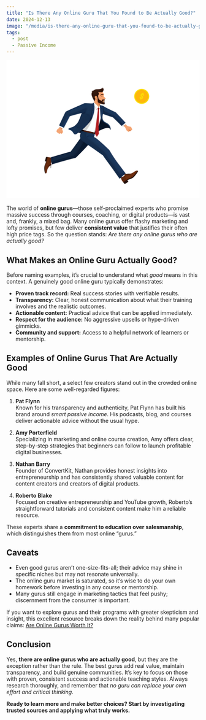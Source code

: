 ```yaml
---
title: "Is There Any Online Guru That You Found to Be Actually Good?"
date: 2024-12-13
image: "/media/is-there-any-online-guru-that-you-found-to-be-actually-good.jpg"
tags:
  - post
  - Passive Income
---
```


![Is There Any "online Guru" That You Found to Be Actually Good?](/media/is-there-any-online-guru-that-you-found-to-be-actually-good.jpg)

The world of **online gurus**—those self-proclaimed experts who promise massive success through courses, coaching, or digital products—is vast and, frankly, a mixed bag. Many online gurus offer flashy marketing and lofty promises, but few deliver **consistent value** that justifies their often high price tags. So the question stands: *Are there any online gurus who are actually good?*

## What Makes an Online Guru Actually Good?

Before naming examples, it’s crucial to understand what *good* means in this context. A genuinely good online guru typically demonstrates:

- **Proven track record:** Real success stories with verifiable results.
- **Transparency:** Clear, honest communication about what their training involves and the realistic outcomes.
- **Actionable content:** Practical advice that can be applied immediately.
- **Respect for the audience:** No aggressive upsells or hype-driven gimmicks.
- **Community and support:** Access to a helpful network of learners or mentorship.

## Examples of Online Gurus That Are Actually Good

While many fall short, a select few creators stand out in the crowded online space. Here are some well-regarded figures:

1. **Pat Flynn**  
   Known for his transparency and authenticity, Pat Flynn has built his brand around *smart passive income*. His podcasts, blog, and courses deliver actionable advice without the usual hype.

2. **Amy Porterfield**  
   Specializing in marketing and online course creation, Amy offers clear, step-by-step strategies that beginners can follow to launch profitable digital businesses.

3. **Nathan Barry**  
   Founder of ConvertKit, Nathan provides honest insights into entrepreneurship and has consistently shared valuable content for content creators and creators of digital products.

4. **Roberto Blake**  
   Focused on creative entrepreneurship and YouTube growth, Roberto’s straightforward tutorials and consistent content make him a reliable resource.

These experts share a **commitment to education over salesmanship**, which distinguishes them from most online “gurus.”

## Caveats

- Even good gurus aren’t one-size-fits-all; their advice may shine in specific niches but may not resonate universally.
- The online guru market is saturated, so it’s wise to do your own homework before investing in any course or mentorship.
- Many gurus still engage in marketing tactics that feel pushy; discernment from the consumer is important.

If you want to explore gurus and their programs with greater skepticism and insight, this excellent resource breaks down the reality behind many popular claims: [Are Online Gurus Worth It?](https://supertotallyawesome.com/posts/make-money-online-gurus/)

## Conclusion

Yes, **there are online gurus who are actually good**, but they are the exception rather than the rule. The best gurus add real value, maintain transparency, and build genuine communities. It’s key to focus on those with proven, consistent success and actionable teaching styles. Always research thoroughly, and remember that *no guru can replace your own effort and critical thinking*.

**Ready to learn more and make better choices? Start by investigating trusted sources and applying what truly works.**
